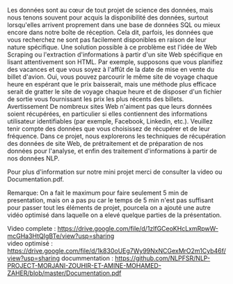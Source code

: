 Les données sont au cœur de tout projet de science des données, mais nous tenons souvent pour acquis la disponibilité des données, surtout lorsqu'elles arrivent proprement dans une base de données SQL ou mieux encore dans notre boîte de réception. Cela dit, parfois, les données que vous recherchez ne sont pas facilement disponibles en raison de leur nature spécifique. Une solution possible à ce problème est l'idée de Web Scraping ou l'extraction d'informations à partir d'un site Web spécifique en lisant attentivement son HTML. Par exemple, supposons que vous planifiez des vacances et que vous soyez à l'affût de la date de mise en vente du billet d'avion. Oui, vous pouvez parcourir le même site de voyage chaque heure en espérant que le prix baisserait, mais une méthode plus efficace serait de gratter le site de voyage chaque heure et de disposer d'un fichier de sortie vous fournissant les prix les plus récents des billets. Avertissement De nombreux sites Web n'aiment pas que leurs données soient récupérées, en particulier si elles contiennent des informations utilisateur identifiables (par exemple, Facebook, Linkedin, etc.). Veuillez tenir compte des données que vous choisissez de récupérer et de leur fréquence.
Dans ce projet, nous explorerons les techniques de récupération des données de site Web, de prétraitement et de préparation de nos données pour l'analyse, et enfin des traitement d'informations à partir de nos données NLP.

Pour plus d'information sur notre mini projet merci de consulter la video  ou  Documentation.pdf.

Remarque: On a fait le maximum pour faire seulement 5 min de presentation, mais on a pas pu car le temps de 5 min n'est pas suffisant pour passer tout les éléments de                       projet, pourcela on a ajouté une autre vidéo optimisé dans laquelle on a elevé quelque parties de la présentation.

Video complete :  https://drive.google.com/file/d/1zlfGCeoKHcLxmRpwW-mcGHa3HtQIgBTe/view?usp=sharing     
video optimisé : https://drive.google.com/file/d/1k830oUEg7Wy99NxNCGexMrO2m1Cyb46f/view?usp=sharing
docummentation :  https://github.com/NLPFSR/NLP-PROJECT-MORJANI-ZOUHIR-ET-AMINE-MOHAMED-ZAHER/blob/master/Documentation.pdf

